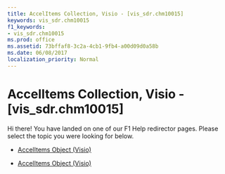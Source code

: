 ```yaml
---
title: AccelItems Collection, Visio - [vis_sdr.chm10015]
keywords: vis_sdr.chm10015
f1_keywords:
- vis_sdr.chm10015
ms.prod: office
ms.assetid: 73bffaf8-3c2a-4cb1-9fb4-a00d09d0a58b
ms.date: 06/08/2017
localization_priority: Normal
---
```



# AccelItems Collection, Visio - [vis_sdr.chm10015]

Hi there! You have landed on one of our F1 Help redirector pages. Please select the topic you were looking for below.

- [AccelItems Object (Visio)](http://msdn.microsoft.com/library/0ea77c63-1fe4-4edf-0b7b-2293eb4ed180%28Office.15%29.aspx)

- [AccelItems Object (Visio)](http://msdn.microsoft.com/library/183d6b82-7bd4-69a3-562a-c17092442f9f.aspx)


